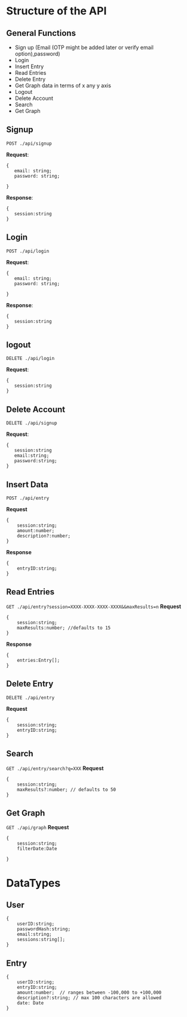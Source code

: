 # Structure of the API

## General Functions
 - Sign up (Email (OTP might be added later or verify email option),password) 
 - Login
 - Insert Entry
 - Read Entries
 - Delete Entry 
 - Get Graph data in terms of x any y axis
 - Logout
 - Delete Account
 - Search 
 - Get Graph


## Signup 
 `POST ./api/signup`

 
 **Request**:
 ```
 {  
    email: string;    
    password: string;
    
 }
```
 **Response**:  
 ```
{  
    session:string    
 }
```
 ## Login
 `POST ./api/login`
 
 **Request**:
 ```
 {  
    email: string;    
    password: string;
    
 }
```
 **Response**:  
 ```
{  
    session:string    
 }
```

 ## logout
 `DELETE ./api/login`
 
 **Request**:
 ```
 {  
    session:string    
 }
```
## Delete Account
`DELETE ./api/signup`

 **Request**:
 ```
 {  
    session:string
    email:string;
    password:string;
 }
```

## Insert Data
`POST ./api/entry`

**Request** 
```
{
    session:string;
    amount:number;
    description?:number;
}
```
**Response** 
```
{
    entryID:string;
}
```
## Read Entries

`GET ./api/entry?session=XXXX-XXXX-XXXX-XXXX&&maxResults=n`
**Request** 
```
{
    session:string;
    maxResults:number; //defaults to 15
}
```
**Response**
```
{
    entries:Entry[];
}

```
## Delete Entry
`DELETE ./api/entry`

**Request**
```
{
    session:string;
    entryID:string;
}
```

## Search
`GET ./api/entry/search?q=XXX`
**Request**
```
{
    session:string;
    maxResults?:number; // defaults to 50
}
```
## Get Graph 

`GET ./api/graph`
**Request**
```
{
    session:string;
    filterDate:Date
    
}
```

# DataTypes
## User
```
{
    userID:string;
    passwordHash:string;
    email:string;
    sessions:string[];
}
```

## Entry 
```
{
    userID:string;
    entryID:string;
    amount:number;  // ranges between -100,000 to +100,000
    description?:string; // max 100 characters are allowed
    date: Date
}
```
